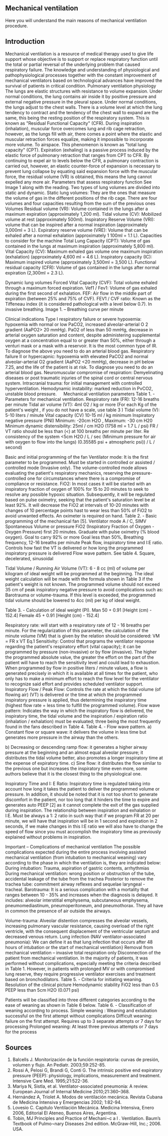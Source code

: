 ## Mechanical ventilation
Here you will understand the main reasons of mechanical ventilation procedure.

## Introduction
Mechanical ventilation is a resource of medical therapy used to give life support whose objective is to support or replace respiratory function until the total or partial reversal of the underlying problem that caused respiratory failure.
The knowledge and understanding of physiological and pathophysiological processes together with the constant improvement of mechanical ventilators based on technological advances have improved the survival of patients in critical condition.
Pulmonary ventilation physiology
The lungs are elastic structures with resistance to volume expansion. Under normal conditions, the lung contains air inside it by positive pressure and external negative pressure in the pleural space.
Under normal conditions, the lungs adjust to the chest walls. There is a volume level at which the lung tendency to contract and the tendency of the chest wall to expand are the same, this being the resting position of the respiratory system. This is known as "Residual Functional Capacity" (CFR).
During inspiration (inhalation), muscular force overcomes lung and rib cage retraction, however, as the lungs fill with air, there comes a point where the elastic and muscular retraction forces equalize, making it impossible to incorporate more volume. To airspace. This phenomenon is known as "total lung capacity" (CPT).
Expiration (exhaling) is a passive process induced by the elastic force of pulmonary retraction that ranges from CPT to CFR. By continuing to expel air to levels below the CFR, a pulmonary contraction is carried out, however, an elastic counter-force of expansion is necessary to prevent lung collapse by equating said expansion force with the muscular force, the residual volume (VR) is obtained, this means the lung cannot expelled any more air.
Parameters that assess respiratory function
See Image 1 along with the reading.
Two types of lung volumes are divided into static and dynamic.
Static lung volumes: They are the ones that measure the volume of gas in the different positions of the rib cage. There are four volumes and four capacities resulting from the sum of the previous ones
Volumes
Residual volume (VR): Volume contained in the lungs after a maximum expiration (approximately 1,200 ml).
Tidal volume (CV): Mobilized volume at rest (approximately 500ml).
Inspiratory Reserve Volume (VRI): volume that can be inspired after a normal inspiration (approximately 3,000ml = 3 L).
Expiratory reserve volume (VRE): Volume that can be exhaled after a normal exhalation (approximately 1 100ml = 1.1 L).
Capacities to consider for the machine
Total Lung Capacity (CPT): Volume of gas contained in the lungs at maximum inspiration (approximately 5,800 ml).
Vital Capacity (CV): Maximum exhaled gas volume one maximum inspiration (exhalation) (approximately 4,600 ml = 4.6 L).
Inspiratory capacity (IC): Maximum inspired volume (approximately 3,500ml = 3,500 L).
Functional residual capacity (CFR): Volume of gas contained in the lungs after normal expiration (2,300ml = 2.3 L).

Dynamic lung volumes
Forced Vital Capacity (CVF): Total volume exhaled through a maximum forced expiration.
Vef1 / Fev1: Volume of gas exhaled during the first second of exhalation.
FEF: Air flow in the middle part of expiration (between 25% and 75% of CVF).
FEV1 / CVF ratio: Known as the Tiffeneau index (it is considered pathological with a level below 0.7). In invasive breathing.
Image 1. – Breathing curve per minute




	



Clinical indications
	Type I respiratory failure or severe hypoxemia: hypoxemia with normal or low PaCO2, increased alveolar-arterial O 2 gradient (AaPO2> 20 mmHg). PaO2 of less than 50 mmHg, decrease in arterial oxygen saturation and content, despite administering supplemental oxygen at a concentration equal to or greater than 50%, either through a venturi mask or a mask with a reservoir. It is the most common type of IR. To diagnose the above you need to do an arterial blood gas.
	Respiratory failure II or hypercapnic: hypoxemia with elevated PaCO2 and normal alveolar-arterial O2 gradient (AaPO2 <20 mmHg), decrease in pH below 7.25, and the life of the patient is at risk. To diagnose you need to do an arterial blood gas.
	Neuromuscular compromise of respiration: Demyelinating diseases or post traumatic injuries of the spinal cord or central nervous system.
	Intracranial trauma: for initial management with controlled hyperventilation.
	Hemodynamic instability: marked reduction in PvCO2, unstable blood pressure.
 
Mechanical ventilation parameters
Table 1. - Parameters for mechanical ventilation.
Respiratory rate (FR): 12-16 breaths per minute
Tidal air volume (VT): 4ml O2 / kg or more (For each Kg of the patient's weight , if you do not have a scale, use table 3 )
Tidal volume (V): 5-10 liters / minute
Vital capacity (CV) 10-15 ml / kg minimum
Inspiratory negative pressure (PNI)
Minimum: -20cm H2O , Maximum: -30 cm H20
Minimum dynamic distensibility: 25ml / cm H2O (1758 ml = 1.7 L / psi)
FR / VT ratio should be less than (<) at 100 breaths per minute per liter.
Re consistency of the system <5cm H2O / L / sec (Minimum pressure for air with oxygen to flow into the lungs)
(0.35585 psi + atmospheric psi)) / L / second)


Basic and initial programming of the fan
Ventilator mode: It is the first parameter to be programmed. Must be started in controlled or assisted / controlled mode (Invasive only). The volume-controlled mode allows evaluating the patient's respiratory mechanics, reserving the pressure-controlled one for circumstances where there is a compromise of compliance or resistance.
FiO2: In most cases it will be started with an inspiratory fraction of oxygen of 100% for 15 to 20 minutes to seek to resolve any possible hypoxic situation. Subsequently, it will be regulated based on pulse oximetry, seeking that the patient's saturation level be at least 92%. It will decrease the FiO2 at intervals of 10-20 minutes with changes of 10 percentage points hast to wear less than 50% of FiO2 to avoid unwanted effects. An oximeter is required on hand.
Table 2. - Basic programming of the mechanical fan [5].
Ventilator mode
       A / C, SIMV
              Spontaneous
              Volume or pressure
FiO2 (Inspiratory Fraction of Oxygen - Oxygen Pressure) first 20 minutes.
Graduate with pulse oximetry (% blood oxygen).
Goal to carry 92% or more
Goal less than 50%,
Breathing frequency,
12-16 breaths per minute
Peak flow, inspiratory time and I:E ratio.
Controls how fast the VT is delivered or how long the programmed inspiratory pressure is delivered
Flow wave pattern. See table 4.
Square, decelerated, sinusoidal

Tidal Volume / Running Air Volume (VT): 6 - 8 cc (ml) of volume per kilogram of ideal weight will be programmed at the beginning. The ideal weight calculation will be made with the formula shown in Table 3 if the patient's weight is not known. The programmed volume should not exceed 35 cm of peak inspiratory negative pressure to avoid complications such as:
Barotrauma or volume-trauma. If this level is exceeded, the programmed tidal volume should be lowered to 4cc (ml) per kg of ideal weight.

Table 3. - Calculation of ideal weight (PI).
Man 50 + 0.91 [Height (cm) - 152.4]
Female 45 + 0.91 [Height (cm) - 152.4]

Respiratory rate: will start with a respiratory rate of 12 - 16 breaths per minute. For the regularization of this parameter, the calculation of the minute volume (VM) that is given by the relation should be considered:
VM = FR x VT        Eq.1
Sensitivity: Control that programs the ventilator response regarding the patient's respiratory effort (vital capacity); it can be programmed by pressure (non-invasive) or by flow (invasive). The higher the programmed absolute value, the greater the effort on the part of the patient will have to reach the sensitivity level and could lead to exhaustion. When programmed by flow in positive liters / minute values, a flow is generated precisely in which it is available at all times for the patient, who only has to make a minimum effort to reach the flow level for the ventilator to recognize said effort and provides scheduled ventilator support.
Inspiratory Flow / Peak Flow: Controls the rate at which the tidal volume (of flowing air) (VT) is delivered or the time at which the programmed inspiratory pressure is applied, thus determining the inspiratory time (highest flow rate = less time to fulfill the programmed volume).
Flow wave pattern: Indicates the way in which the inspiratory flow is delivered, the inspiratory time, the tidal volume and the inspiration / expiration ratio (inhalation / exhalation) must be evaluated; three being the most frequently found in the fans described in Table 4.
Table 4. - Flow wave pattern.
a) Constant flow or square wave: it delivers the volume in less time but generates more pressure in the airway than the others.

b) Decreasing or descending ramp flow: it generates a higher airway pressure at the beginning and an almost equal alveolar pressure; it distributes the tidal volume better, also promotes a longer inspiratory time at the expense of expiratory time.
c) Sine flow: it distributes the flow similar to the previous one but increases the inspiratory time even more, some authors believe that it is the closest thing to the physiological one.

Inspiratory Time and I: E Ratio: Inspiratory time is regulated taking into account how long it takes the patient to deliver the programmed volume or pressure. In addition, it should be noted that it is not too short to generate discomfort in the patient, nor too long that it hinders the time to expire and generates auto PEEP [2] as it cannot complete the exit of the gas supplied during inspiration.
The relationship between inspiration and exhalation or I:E. Must be always a 1: 2 ratio in such way that if we program FR at 20 per minute, we will have that inspiration will be in 1 second and expiration in 2 seconds, if we make changes in this I:E ratio we will also have to change the speed of flow since you must accomplish the inspiratory time as previously explained without problems in inspiration.

Important – Complications of mechanical ventilation
The possible complications expected during the entire process involving assisted mechanical ventilation (from intubation to mechanical weaning) vary according to the phase in which the ventilation is, they are indicated below:
During intubation: Trauma, aspiration of gastric contents, arrhythmias
During mechanical ventilation: wrong position or obstruction of the tube, accidental leakage of the tube from the trachea
Posterior to remove the trachea tube: commitment airway reflexes and sequelae laryngeal - tracheal.
Barotrauma: It is a serious complication with a mortality that ranges between 10 - 35% and increases when the diagnosis is delayed. 
It includes: alveolar interstitial emphysema, subcutaneous emphysema, pneumomediastinum, pneumoperitoneum, and pneumothorax. They all have in common the presence of air outside the airways.

Volume-trauma: Alveolar distention compresses the alveolar vessels, increasing pulmonary vascular resistance, causing overload of the right ventricle, with the consequent displacement of the ventricular septum and decreased venous return.
Lung infection (NAV ventilator-associated pneumonia): We can define it as that lung infection that occurs after 48 hours of intubation or the start of mechanical ventilation}
Removal from mechanical ventilation – invasive total respiration only
Disconnection of the patient from mechanical ventilation. In the majority of patients, it was performed without complications, especially meeting the criteria described in Table 1. However, in patients with prolonged MV or with compromised lung reserve, they require progressive ventilator exercises and treatment based on bronchodilators.
Table 5. - Criteria for initiating weaning.
Resolution of the clinical picture
Hemodynamic stability
FiO2 less than 0.5
PEEP less than 5cm H2O (0.071 psi)

Patients will be classified into three different categories according to the ease of weaning as shown in Table 6 below.
Table 6. - Classification of weaning according to process.
Simple weaning : Weaning and extubation successful on the first attempt without complications
Difficult weaning: failure on the first attempt. Requires up to 3 separate attempts or 7 days for processing
Prolonged weaning: At least three previous attempts or 7 days for the process

## Sources
1. Balcells J. Monitorización de la función respiratoria: curvas de presión, volumen y flujo. An Pediatr. 2003;59:252-85.        
2. Rossi A, Pelosi G, Brandi G, Conti G. The intrinsic positive end expiratory pressure (PEEP): physiology, implications, measurement and treatment. Intensive Care Med. 1995;21:522-36.       
3. Mariya N, Sistla, et al. Ventilator-associated pneumonia: A review. European Journal of Internal Medicine 2010;21:360–368.
4. Hernández A, Triolet A. Modos de ventilación mecánica. Revista Cubana de Medicina Intensiva y Emergencias 2002; 1:82-94.  
5. Lovesio C. Capitulo Ventilación Mecánica. Medicina Intensiva, Enero 2006, Editorial El Ateneo, Buenos Aires, Argentina.
6. Tobin, MJ Principles and Practice of Mechani¬c a l . Ventilation. Baum’s Textbook of Pulmo¬nary Diseases 2nd edition. McGraw-Hill, Inc.; 2006. USA.
